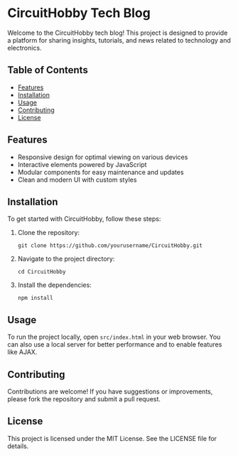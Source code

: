 # CircuitHobby Tech Blog

Welcome to the CircuitHobby tech blog! This project is designed to provide a platform for sharing insights, tutorials, and news related to technology and electronics.

## Table of Contents
- [Features](#features)
- [Installation](#installation)
- [Usage](#usage)
- [Contributing](#contributing)
- [License](#license)

## Features
- Responsive design for optimal viewing on various devices
- Interactive elements powered by JavaScript
- Modular components for easy maintenance and updates
- Clean and modern UI with custom styles

## Installation
To get started with CircuitHobby, follow these steps:

1. Clone the repository:
   ```
   git clone https://github.com/yourusername/CircuitHobby.git
   ```
2. Navigate to the project directory:
   ```
   cd CircuitHobby
   ```
3. Install the dependencies:
   ```
   npm install
   ```

## Usage
To run the project locally, open `src/index.html` in your web browser. You can also use a local server for better performance and to enable features like AJAX.

## Contributing
Contributions are welcome! If you have suggestions or improvements, please fork the repository and submit a pull request.

## License
This project is licensed under the MIT License. See the LICENSE file for details.